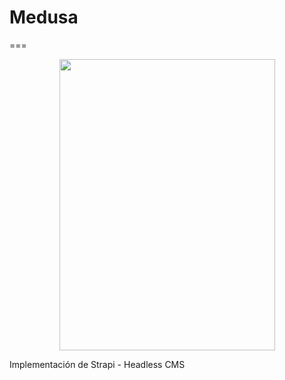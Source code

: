 # Medusa
===

<p align="center">
  <img width="345" height="466" src="https://i.pinimg.com/originals/01/b5/4f/01b54f097b508b2d59f245191b5d5379.jpg" />
</p>

Implementación de Strapi - Headless CMS
